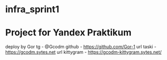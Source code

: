 # infra_sprint1
# Project for Yandex Praktikum 
deploy by Gor 
tg - @Gcodm
github - https://github.com/Gor-1
url taski - https://gcodm.sytes.net
url kittygram - https://gcodm-kittygram.sytes.net/
